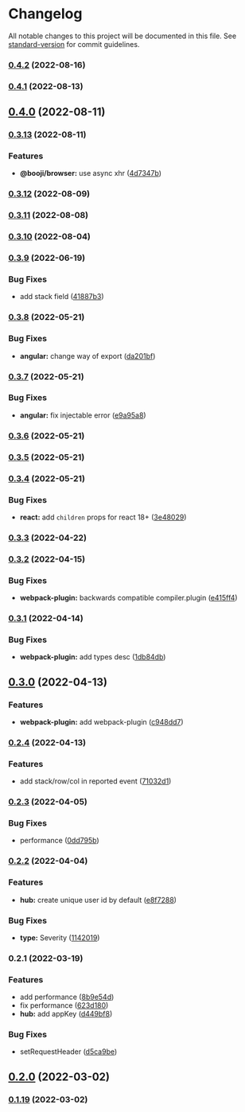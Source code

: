 # Changelog

All notable changes to this project will be documented in this file. See [standard-version](https://github.com/conventional-changelog/standard-version) for commit guidelines.

### [0.4.2](https://github.com/tian0o0/booji/compare/v0.4.1...v0.4.2) (2022-08-16)

### [0.4.1](https://github.com/tian0o0/booji/compare/v0.4.0...v0.4.1) (2022-08-13)

## [0.4.0](https://github.com/tian0o0/booji/compare/v0.3.13...v0.4.0) (2022-08-11)

### [0.3.13](https://github.com/tian0o0/booji/compare/v0.3.12...v0.3.13) (2022-08-11)


### Features

* **@booji/browser:** use async xhr ([4d7347b](https://github.com/tian0o0/booji/commit/4d7347b7ef0da39b91d42b3d15f41419a0da8da7))

### [0.3.12](https://github.com/tian0o0/booji/compare/v0.3.11...v0.3.12) (2022-08-09)

### [0.3.11](https://github.com/tian0o0/booji/compare/v0.3.10...v0.3.11) (2022-08-08)

### [0.3.10](https://github.com/tian0o0/booji/compare/v0.3.9...v0.3.10) (2022-08-04)

### [0.3.9](https://github.com/tian0o0/booji/compare/v0.3.8...v0.3.9) (2022-06-19)


### Bug Fixes

* add stack field ([41887b3](https://github.com/tian0o0/booji/commit/41887b3cd7532908ec81e20a737617dfe07412a3))

### [0.3.8](https://github.com/tian0o0/booji/compare/v0.3.7...v0.3.8) (2022-05-21)


### Bug Fixes

* **angular:** change way of export ([da201bf](https://github.com/tian0o0/booji/commit/da201bf3af35daf2ca78a6ecc9a2dd31e5b9e6a4))

### [0.3.7](https://github.com/tian0o0/booji/compare/v0.3.6...v0.3.7) (2022-05-21)


### Bug Fixes

* **angular:** fix injectable error ([e9a95a8](https://github.com/tian0o0/booji/commit/e9a95a8ab32f3142c90b99ab74505029340a5324))

### [0.3.6](https://github.com/tian0o0/booji/compare/v0.3.5...v0.3.6) (2022-05-21)

### [0.3.5](https://github.com/tian0o0/booji/compare/v0.3.4...v0.3.5) (2022-05-21)

### [0.3.4](https://github.com/tian0o0/booji/compare/v0.3.3...v0.3.4) (2022-05-21)


### Bug Fixes

* **react:** add `children` props for react 18+ ([3e48029](https://github.com/tian0o0/booji/commit/3e480296fc88879f12fde75679833fae1868ea13))

### [0.3.3](https://github.com/tian0o0/booji/compare/v0.3.2...v0.3.3) (2022-04-22)

### [0.3.2](https://github.com/tian0o0/booji/compare/v0.3.1...v0.3.2) (2022-04-15)


### Bug Fixes

* **webpack-plugin:** backwards compatible compiler.plugin ([e415ff4](https://github.com/tian0o0/booji/commit/e415ff441706d02239e6069031e37af148a0f09f))

### [0.3.1](https://github.com/tian0o0/booji/compare/v0.3.0...v0.3.1) (2022-04-14)


### Bug Fixes

* **webpack-plugin:** add types desc ([1db84db](https://github.com/tian0o0/booji/commit/1db84db3764aa21fc8312ff426d190c86569259b))

## [0.3.0](https://github.com/tian0o0/booji/compare/v0.2.4...v0.3.0) (2022-04-13)


### Features

* **webpack-plugin:** add webpack-plugin ([c948dd7](https://github.com/tian0o0/booji/commit/c948dd73397b539dc7d9b3864208308e11b7edbc))

### [0.2.4](https://github.com/tian0o0/booji/compare/v0.2.3...v0.2.4) (2022-04-13)


### Features

* add stack/row/col in reported event ([71032d1](https://github.com/tian0o0/booji/commit/71032d11c4300d0ad6aabd7bc724d993a4d852c0))

### [0.2.3](https://github.com/tian0o0/booji/compare/v0.2.2...v0.2.3) (2022-04-05)


### Bug Fixes

* performance ([0dd795b](https://github.com/tian0o0/booji/commit/0dd795b95714bf72fdf8298279351021e86e7836))

### [0.2.2](https://github.com/tian0o0/booji/compare/v0.2.1...v0.2.2) (2022-04-04)


### Features

* **hub:** create unique user id by default ([e8f7288](https://github.com/tian0o0/booji/commit/e8f72882a31c5f6bbf863623f9fa7e2df970b49a))


### Bug Fixes

* **type:** Severity ([1142019](https://github.com/tian0o0/booji/commit/11420191205d5f2d052b0434771b1d8ac092846d))

### 0.2.1 (2022-03-19)


### Features

* add performance ([8b9e54d](https://github.com/tian0o0/booji/commit/8b9e54dd07508e165fb113fac69c018d6f5e226d))
* fix performance ([623d180](https://github.com/tian0o0/booji/commit/623d180ca1b021b7d477019698a4852a7d7954c9))
* **hub:** add appKey ([d449bf8](https://github.com/tian0o0/booji/commit/d449bf8990504df3ddd05a07f3aa2cdec94aeaf7))


### Bug Fixes

* setRequestHeader ([d5ca9be](https://github.com/tian0o0/booji/commit/d5ca9bed106f22588c08e705b34f1bf30a97c47b))

## [0.2.0](https://github.com/tian0o0/booji/compare/v0.1.19...v0.2.0) (2022-03-02)

### [0.1.19](https://github.com/tian0o0/booji/compare/v0.1.18...v0.1.19) (2022-03-02)
